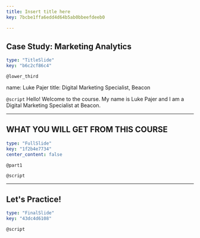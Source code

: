 ```yaml
---
title: Insert title here
key: 7bcbe1ffa6edd4d64b5ab0bbeefdeeb0

---
```

## **Case Study: Marketing Analytics**

```yaml
type: "TitleSlide"
key: "b6c2cf86c4"
```

`@lower_third`

name: Luke Pajer
title: Digital Marketing Specialist, Beacon


`@script`
Hello! Welcome to the course.
My name is Luke Pajer and I am a Digital Marketing Specialist at Beacon.


---
## **WHAT YOU WILL GET FROM THIS COURSE**

```yaml
type: "FullSlide"
key: "1f2b4e7734"
center_content: false
```

`@part1`



`@script`



---
## Let's Practice!

```yaml
type: "FinalSlide"
key: "43dc4d6108"
```

`@script`


